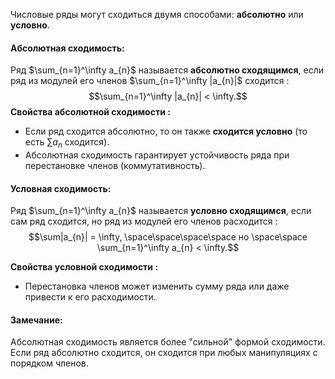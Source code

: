 Числовые ряды могут сходиться двумя способами: **абсолютно** или **условно**.

#### Абсолютная сходимость:

Ряд $\sum_{n=1}^\infty a_{n}$ называется **абсолютно сходящимся**, если ряд из модулей его членов $\sum_{n=1}^\infty |a_{n}|$ сходится $:$
$$\sum_{n=1}^\infty |a_{n}| < \infty.$$
**Свойства абсолютной сходимости $:$**
- Если ряд сходится абсолютно, то он также **сходится условно** (то есть $\sum a_{n}$ сходится).
- Абсолютная сходимость гарантирует устойчивость ряда при перестановке членов (коммутативность).

#### Условная сходимость:

Ряд $\sum_{n=1}^\infty a_{n}$ называется **условно сходящимся**, если сам ряд сходится, но ряд из модулей его членов расходится $:$
$$\sum|a_{n}| = \infty, \space\space\space\space но \space\space \sum_{n=1}^\infty a_{n} < \infty.$$

**Свойства условной сходимости $:$**
- Перестановка членов может изменить сумму ряда или даже привести к его расходимости.

#### Замечание:
Абсолютная сходимость является более "сильной" формой сходимости. Если ряд абсолютно сходится, он сходится при любых манипуляциях с порядком членов.